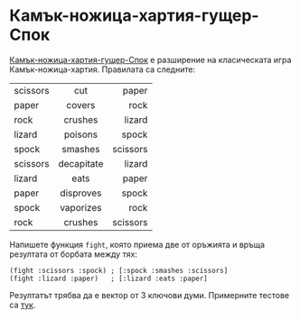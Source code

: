 # Камък-ножица-хартия-гущер-Спок

[Камък-ножица-хартия-гущер-Спок](http://www.youtube.com/watch?v=iapcKVn7DdY) е
разширение на класическата игра Камък-ножица-хартия. Правилата са следните:

|               |               |          |
| ------------- |:-------------:| --------:|
| scissors      | cut           | paper    |
| paper         | covers        | rock     |
| rock          | crushes       | lizard   |
| lizard        | poisons       | spock    |
| spock         | smashes       | scissors |
| scissors      | decapitate    | lizard   |
| lizard        | eats          | paper    |
| paper         | disproves     | spock    |
| spock         | vaporizes     | rock     |
| rock          | crushes       | scissors |

Напишете функция `fight`, която приема две от оръжията и връща резултата от
борбата между тях:

    (fight :scissors :spock) ; [:spock :smashes :scissors]
    (fight :lizard :paper)   ; [:lizard :eats :paper]

Резултатът трябва да е вектор от 3 ключови думи. Примерните тестове са [тук](https://github.com/fmi/clojure-homework/blob/master/challenges/02/sample_test.clj).
